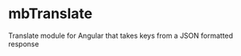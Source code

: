 mbTranslate
===========

Translate module for Angular that takes keys from a JSON formatted response
